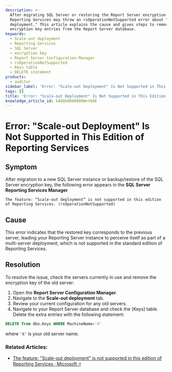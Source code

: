 ```yaml
---
description: >-
  After migrating SQL Server or restoring the Report Server encryption key,
  Reporting Services may throw an rsOperationNotSupported error about "Scale-out
  deployment." This article explains the cause and gives steps to remove old
  encryption key entries from the Report Server database.
keywords:
  - Scale-out deployment
  - Reporting Services
  - SQL Server
  - encryption key
  - Report Server Configuration Manager
  - rsOperationNotSupported
  - Keys table
  - DELETE statement
products:
  - auditor
sidebar_label: 'Error: "Scale-out Deployment" Is Not Supported in This Edition of Reporting Services'
tags: []
title: 'Error: "Scale-out Deployment" Is Not Supported in This Edition of Reporting Services'
knowledge_article_id: kA0Qk0000000WntKAE
---
```


# Error: "Scale-out Deployment" Is Not Supported in This Edition of Reporting Services

## Symptom

After migration to a new SQL Server instance or backup/restore of the SQL Server encryption key, the following error appears in the **SQL Server Reporting Services Manager**

```
The feature: “Scale-out deployment” is not supported in this edition of Reporting Services. (rsOperationNotSupported)
```

## Cause

This error indicates that the restored key corresponds to the previous server, leading your Reporting Server instance to perceive itself as part of a multi-server deployment, which is not supported in the standard edition of Reporting Services.

## Resolution

To resolve the issue, check the servers currently in use and remove the encryption key of the old server:

1. Open the **Report Server Configuration Manager**.
2. Navigate to the **Scale-out deployment** tab.
3. Review your current configuration for any old servers.
4. Navigate to your Report Server database and check the [Keys] table. Delete the extra entries with the following statement:

```sql
DELETE from dbo.Keys WHERE MachineName='X'
```

where `'X'` is your old server name.

### Related Articles:

- [The feature: "Scale-out deployment" is not supported in this edition of Reporting Services ⸱ Microsoft &#129125;](https://learn.microsoft.com/en-us/answers/questions/653685/the-feature-scale-out-deployment-is-not-supported)
